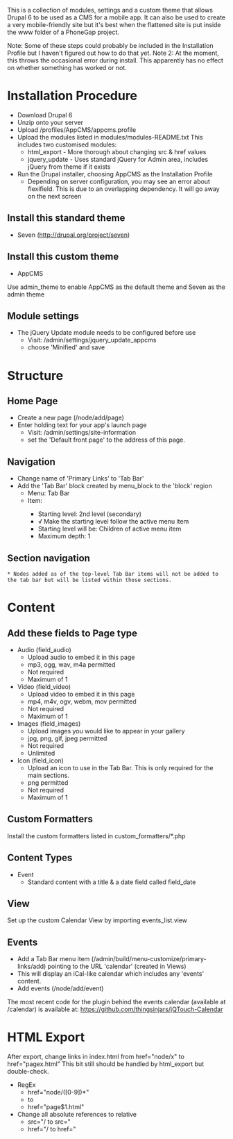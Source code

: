 This is a collection of modules, settings and a custom theme that allows Drupal 6 to be used as a CMS for a mobile app. It can also be used to create a very mobile-friendly site but it's best when the flattened site is put inside the www folder of a PhoneGap project.

Note: Some of these steps could probably be included in the Installation Profile but I haven't figured out how to do that yet.
Note 2: At the moment, this throws the occasional error during install. This apparently has no effect on whether something has worked or not.

Installation Procedure
======================

 * Download Drupal 6
 * Unzip onto your server
 * Upload /profiles/AppCMS/appcms.profile
 * Upload the modules listed in modules/modules-README.txt This includes two customised modules:
   * html\_export - More thorough about changing src & href values
   * jquery\_update - Uses standard jQuery for Admin area, includes jQuery from theme if it exists
 * Run the Drupal installer, choosing AppCMS as the Installation Profile
   * Depending on server configuration, you may see an error about flexifield. This is due to an overlapping dependency. It will go away on the next screen



Install this standard theme
---------------------------
  * Seven (http://drupal.org/project/seven)

Install this custom theme
-------------------------
  * AppCMS

Use admin_theme to enable AppCMS as the default theme and Seven as the admin theme

Module settings
---------------
  * The jQuery Update module needs to be configured before use
    * Visit: /admin/settings/jquery\_update\_appcms
    * choose 'Minified' and save

Structure
=========

Home Page
---------
  * Create a new page (/node/add/page)
  * Enter holding text for your app's launch page
	* Visit: /admin/settings/site-information
    * set the 'Default front page' to the address of this page.


Navigation
----------
 * Change name of 'Primary Links' to 'Tab Bar'
 * Add the 'Tab Bar' block created by menu_block to the 'block' region
   * Menu: Tab Bar
   * Item: <root of Tab Bar>
	 * Starting level: 2nd level (secondary)
	 * √ Make the starting level follow the active menu item
	 * Starting level will be: Children of active menu item
	 * Maximum depth: 1


Section navigation
------------------
	* Nodes added as of the top-level Tab Bar items will not be added to the tab bar but will be listed within those sections.

Content
=======

Add these fields to Page type
----------------
 * Audio (field_audio)
   * Upload audio to embed it in this page
   * mp3, ogg, wav, m4a permitted
   * Not required
   * Maximum of 1
 * Video (field_video)
   * Upload video to embed it in this page
   * mp4, m4v, ogv, webm, mov permitted
   * Not required
   * Maximum of 1
 * Images (field_images)
   * Upload images you would like to appear in your gallery
   * jpg, png, gif, jpeg permitted
   * Not required
   * Unlimited
 * Icon (field_icon)
   * Upload an icon to use in the Tab Bar. This is only required for the main sections.
   * png permitted
   * Not required
   * Maximum of 1

Custom Formatters
-----------------
Install the custom formatters listed in custom_formatters/*.php

Content Types
-------------
 * Event
   * Standard content with a title & a date field called field_date

View
----
Set up the custom Calendar View by importing events_list.view

Events
------
  * Add a Tab Bar menu item (/admin/build/menu-customize/primary-links/add) pointing to the URL 'calendar' (created in Views)
  * This will display an iCal-like calendar which includes any 'events' content.
  * Add events (/node/add/event)

The most recent code for the plugin behind the events calendar (available at /calendar) is available at:
https://github.com/thingsinjars/jQTouch-Calendar

HTML Export
===========
After export, change links in index.html from href="node/x" to href="pagex.html"
This bit still should be handled by html_export but double-check.

 * RegEx
	 * href="node/([0-9])*"
	 * to
	 * href="page$1.html"
 * Change all absolute references to relative
   * src="/ to src="
   * href="/ to href="